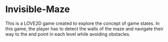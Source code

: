 # Invisible-Maze
This is a LOVE2D game created to explore the concept of game states. In this game, the player has to detect the walls of the maze and navigate their way to the end point in each level while avoiding obstacles. 
